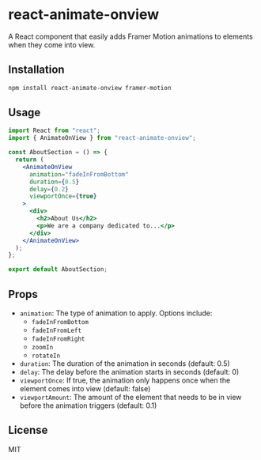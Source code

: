 # react-animate-onview

A React component that easily adds Framer Motion animations to elements when they come into view.

## Installation

```bash
npm install react-animate-onview framer-motion
```

## Usage

```jsx
import React from "react";
import { AnimateOnView } from "react-animate-onview";

const AboutSection = () => {
  return (
    <AnimateOnView
      animation="fadeInFromBottom"
      duration={0.5}
      delay={0.2}
      viewportOnce={true}
    >
      <div>
        <h2>About Us</h2>
        <p>We are a company dedicated to...</p>
      </div>
    </AnimateOnView>
  );
};

export default AboutSection;
```

## Props

- `animation`: The type of animation to apply. Options include:
  - `fadeInFromBottom`
  - `fadeInFromLeft`
  - `fadeInFromRight`
  - `zoomIn`
  - `rotateIn`
- `duration`: The duration of the animation in seconds (default: 0.5)
- `delay`: The delay before the animation starts in seconds (default: 0)
- `viewportOnce`: If true, the animation only happens once when the element comes into view (default: false)
- `viewportAmount`: The amount of the element that needs to be in view before the animation triggers (default: 0.1)

## License

MIT
